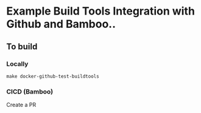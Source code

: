 # Example Build Tools Integration with Github and Bamboo..
## To build
### Locally
`make docker-github-test-buildtools`
### CICD (Bamboo)
Create a PR
